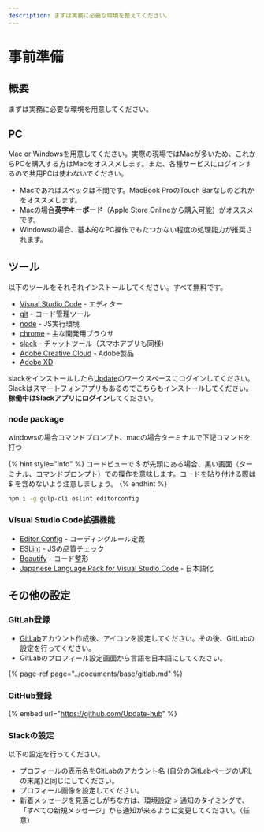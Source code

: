 ```yaml
---
description: まずは実務に必要な環境を整えてください。
---
```


# 事前準備

## 概要

まずは実務に必要な環境を用意してください。

## PC

Mac or Windowsを用意してください。実際の現場ではMacが多いため、これからPCを購入する方はMacをオススメします。また、各種サービスにログインするので共用PCは使わないでください。

* Macであればスペックは不問です。MacBook ProのTouch Barなしのどれかをオススメします。
* Macの場合**英字キーボード**（Apple Store Onlineから購入可能）がオススメです。
* Windowsの場合、基本的なPC操作でもたつかない程度の処理能力が推奨されます。

## ツール

以下のツールをそれぞれインストールしてください。すべて無料です。

* [Visual Studio Code](https://code.visualstudio.com/Download) - エディター
* [git](https://git-scm.com/) - コード管理ツール
* [node](https://nodejs.org/ja/download/) - JS実行環境
* [chrome](https://support.google.com/chrome/answer/95346?co=GENIE.Platform%3DDesktop&amp;hl=ja) - 主な開発用ブラウザ
* [slack](https://slack.com/downloads/) - チャットツール（スマホアプリも同様）
* [Adobe Creative Cloud](https://www.adobe.com/jp/creativecloud/desktop-app.html) - Adobe製品
* [Adobe XD](https://www.adobe.com/jp/products/xd.html)

slackをインストールしたら[Update](https://update-hub.slack.com)のワークスペースにログインしてください。Slackはスマートフォンアプリもあるのでこちらもインストールしてください。**稼働中はSlackアプリにログイン**してください。

### node package

windowsの場合コマンドプロンプト、macの場合ターミナルで下記コマンドを打つ

{% hint style="info" %}
コードビューで $ が先頭にある場合、黒い画面（ターミナル、コマンドプロンプト）での操作を意味します。コードを貼り付ける際は $ を含めないよう注意しましょう。
{% endhint %}

```bash
npm i -g gulp-cli eslint editorconfig
```

### Visual Studio Code拡張機能

* [Editor Config](https://marketplace.visualstudio.com/items?itemName=EditorConfig.EditorConfig) - コーディングルール定義
* [ESLint](https://marketplace.visualstudio.com/items?itemName=dbaeumer.vscode-eslint) - JSの品質チェック
* [Beautify](https://marketplace.visualstudio.com/items?itemName=HookyQR.beautify) - コード整形
* [Japanese Language Pack for Visual Studio Code](https://marketplace.visualstudio.com/items?itemName=MS-CEINTL.vscode-language-pack-ja) - 日本語化

## その他の設定

### GitLab登録

* [GitLab](https://gitlab.com/)アカウント作成後、アイコンを設定してください。その後、GitLabの設定を行ってください。
* GitLabのプロフィール設定画面から言語を日本語にしてください。

{% page-ref page="../documents/base/gitlab.md" %}

### GitHub登録

{% embed url="https://github.com/Update-hub" %}

### Slackの設定

以下の設定を行ってください。

* プロフィールの表示名をGitLabのアカウント名 \(自分のGitLabページのURLの末尾\)と同じにしてください。
* プロフィール画像を設定してください。
* 新着メッセージを見落としがちな方は、環境設定 &gt; 通知のタイミングで、「すべての新規メッセージ」から通知が来るように変更してください。（任意）
